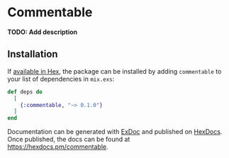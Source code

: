 # Commentable

**TODO: Add description**

## Installation

If [available in Hex](https://hex.pm/docs/publish), the package can be installed
by adding `commentable` to your list of dependencies in `mix.exs`:

```elixir
def deps do
  [
    {:commentable, "~> 0.1.0"}
  ]
end
```

Documentation can be generated with [ExDoc](https://github.com/elixir-lang/ex_doc)
and published on [HexDocs](https://hexdocs.pm). Once published, the docs can
be found at <https://hexdocs.pm/commentable>.


